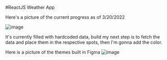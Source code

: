 #ReactJS Weather App

Here's a picture of the current progress as of 3/20/2022

![image](https://user-images.githubusercontent.com/6488761/159152332-0fd4ad12-8b3f-41c5-932a-a7f09865ae10.png)

It's currently filled with hardcoded data, build my next step is to fetch the data and place them in the respective spots, then I'm gonna add the color.

Here is a picture of the themes built in Figma
![image](https://user-images.githubusercontent.com/6488761/159152395-c3e2030e-288c-40f8-bb8e-0dbc39fd09e1.png)
